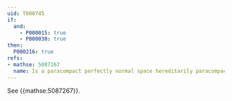 ```yaml
---
uid: T000745
if:
  and:
    - P000015: true
    - P000030: true
then:
  P000216: true
refs:
- mathse: 5087267
  name: Is a paracompact perfectly normal space hereditarily paracompact?
---
```


See {{mathse:5087267}}.

